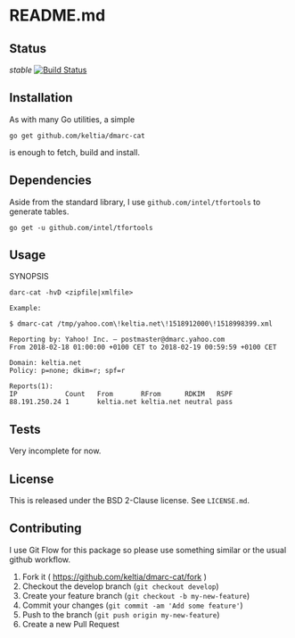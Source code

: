 # README.md

## Status

*stable*
[![Build Status](https://secure.travis-ci.org/keltia/dmarc-cat.png)](http://travis-ci.org/keltia/dmarc-cat)

## Installation

As with many Go utilities, a simple

    go get github.com/keltia/dmarc-cat

is enough to fetch, build and install.

## Dependencies

Aside from the standard library, I use `github.com/intel/tfortools` to generate tables.

    go get -u github.com/intel/tfortools

## Usage

SYNOPSIS
```
darc-cat -hvD <zipfile|xmlfile>

Example:

$ dmarc-cat /tmp/yahoo.com\!keltia.net\!1518912000\!1518998399.xml

Reporting by: Yahoo! Inc. — postmaster@dmarc.yahoo.com
From 2018-02-18 01:00:00 +0100 CET to 2018-02-19 00:59:59 +0100 CET

Domain: keltia.net
Policy: p=none; dkim=r; spf=r

Reports(1):
IP            Count   From       RFrom      RDKIM   RSPF
88.191.250.24 1       keltia.net keltia.net neutral pass
```

## Tests

Very incomplete for now.

## License

This is released under the BSD 2-Clause license.  See `LICENSE.md`.

## Contributing

I use Git Flow for this package so please use something similar or the usual github workflow.

1. Fork it ( https://github.com/keltia/dmarc-cat/fork )
2. Checkout the develop branch (`git checkout develop`)
3. Create your feature branch (`git checkout -b my-new-feature`)
4. Commit your changes (`git commit -am 'Add some feature'`)
5. Push to the branch (`git push origin my-new-feature`)
6. Create a new Pull Request
